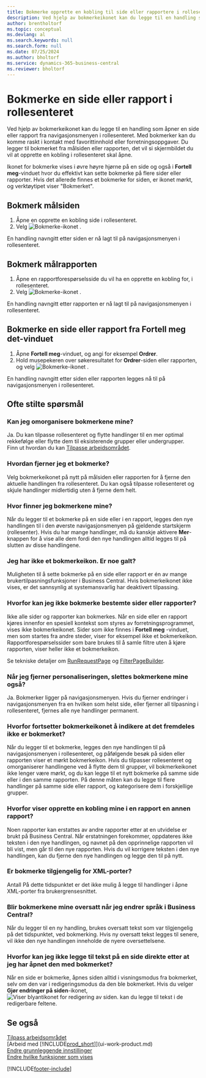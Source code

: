 ```yaml
---
title: Bokmerke opprette en kobling til side eller rapportere i rollesenteret
description: Ved hjelp av bokmerkeikonet kan du legge til en handling som åpner en side eller rapport fra navigasjonsmenyen i rollesenteret.
author: brentholtorf
ms.topic: conceptual
ms.devlang: al
ms.search.keywords: null
ms.search.form: null
ms.date: 07/25/2024
ms.author: bholtorf
ms.service: dynamics-365-business-central
ms.reviewer: bholtorf
---
```

# <a name="bookmark-a-page-or-report-on-your-role-center"></a>Bokmerke en side eller rapport i rollesenteret

Ved hjelp av bokmerkeikonet kan du legge til en handling som åpner en side eller rapport fra navigasjonsmenyen i rollesenteret. Med bokmerker kan du komme raskt i kontakt med favorittinnhold eller forretningsoppgaver. Du legger til bokmerket fra målsiden eller rapporten, det vil si skjermbildet du vil at opprette en kobling i rollesenteret skal åpne.

Ikonet for bokmerke vises i øvre høyre hjørne på en side og også i **Fortell meg**-vinduet hvor du effektivt kan sette bokmerke på flere sider eller rapporter. Hvis det allerede finnes et bokmerke for siden, er ikonet mørkt, og verktøytipet viser "Bokmerket".

## <a name="bookmark-the-target-page"></a>Bokmerk målsiden

1. Åpne en opprette en kobling side i rollesenteret.
2. Velg ![Bokmerke](media/ui_bookmark_icon.png "Bokmerke")-ikonet .

En handling navngitt etter siden er nå lagt til på navigasjonsmenyen i rollesenteret.

## <a name="bookmark-the-target-report"></a>Bokmerk målrapporten

1. Åpne en rapportforespørselsside du vil ha en opprette en kobling for, i rollesenteret.
2. Velg ![Bokmerke](media/ui_bookmark_icon.png "Bokmerke")-ikonet .

En handling navngitt etter rapporten er nå lagt til på navigasjonsmenyen i rollesenteret.

## <a name="bookmark-a-page-or-report-from-the-tell-me-window"></a>Bokmerke en side eller rapport fra Fortell meg det-vinduet

1. Åpne **Fortell meg**-vinduet, og angi for eksempel **Ordrer**.
2. Hold musepekeren over søkeresultatet for **Ordrer**-siden eller rapporten, og velg ![Bokmerke](media/ui_bookmark_icon.png "Bokmerke")-ikonet .

En handling navngitt etter siden eller rapporten legges nå til på navigasjonsmenyen i rollesenteret.

## <a name="frequently-asked-questions"></a>Ofte stilte spørsmål

### <a name="can-i-reorganize-my-bookmarks"></a>Kan jeg omorganisere bokmerkene mine?

Ja. Du kan tilpasse rollesenteret og flytte handlinger til en mer optimal rekkefølge eller flytte dem til eksisterende grupper eller undergrupper.  
Finn ut hvordan du kan [Tilpasse arbeidsområdet](ui-personalization-user.md).

### <a name="how-do-i-remove-a-bookmark"></a>Hvordan fjerner jeg et bokmerke?

Velg bokmerkeikonet på nytt på målsiden eller rapporten for å fjerne den aktuelle handlingen fra rollesenteret. Du kan også tilpasse rollesenteret og skjule handlinger midlertidig uten å fjerne dem helt.

### <a name="where-do-i-find-my-bookmarks"></a>Hvor finner jeg bokmerkene mine?

Når du legger til et bokmerke på en side eller i en rapport, legges den nye handlingen til i den øverste navigasjonsmenyen på gjeldende startskjerm (rollesenter). Hvis du har mange handlinger, må du kanskje aktivere **Mer**-knappen for å vise alle dem fordi den nye handlingen alltid legges til på slutten av disse handlingene.
<!-- Should we add a screenshot here? -->

### <a name="i-dont-have-a-bookmark-icon-is-something-wrong"></a>Jeg har ikke et bokmerkeikon. Er noe galt?

Muligheten til å sette bokmerke på en side eller rapport er én av mange brukertilpasningsfunksjoner i Business Central. Hvis bokmerkeikonet ikke vises, er det sannsynlig at systemansvarlig har deaktivert tilpassing.

### <a name="why-cant-i-bookmark-certain-pages-or-reports"></a>Hvorfor kan jeg ikke bokmerke bestemte sider eller rapporter?

Ikke alle sider og rapporter kan bokmerkes. Når en side eller en rapport kjøres innenfor en spesiell kontekst som styres av forretningsprogrammet, vises ikke bokmerkeikonet. Sider som ikke finnes i **Fortell meg** -vinduet, men som startes fra andre steder, viser for eksempel ikke et bokmerkeikon. Rapportforespørselssider som bare brukes til å samle filtre uten å kjøre rapporten, viser heller ikke et bokmerkeikon.

  Se tekniske detaljer om [RunRequestPage](/dynamics365/business-central/dev-itpro/developer/methods-auto/report/reportinstance-runrequestpage-method) og [FilterPageBuilder](/dynamics365/business-central/dev-itpro/developer/methods-auto/filterpagebuilder/filterpagebuilder-data-type).

### <a name="when-clearing-my-personalization-will-my-bookmarks-also-be-cleared"></a>Når jeg fjerner personaliseringen, slettes bokmerkene mine også?

Ja. Bokmerker ligger på navigasjonsmenyen. Hvis du fjerner endringer i navigasjonsmenyen fra en hvilken som helst side, eller fjerner all tilpasning i rollesenteret, fjernes alle nye handlinger permanent.

### <a name="why-does-the-bookmark-icon-continue-to-indicate-its-still-not-bookmarked"></a>Hvorfor fortsetter bokmerkeikonet å indikere at det fremdeles ikke er bokmerket?

Når du legger til et bokmerke, legges den nye handlingen til på navigasjonsmenyen i rollesenteret, og påfølgende besøk på siden eller rapporten viser et mørkt bokmerkeikon. Hvis du tilpasser rollesenteret og omorganiserer handlingene ved å flytte dem til grupper, vil bokmerkeikonet ikke lenger være mørkt, og du kan legge til et nytt bokmerke på samme side eller i den samme rapporten. På denne måten kan du legge til flere handlinger på samme side eller rapport, og kategorisere dem i forskjellige grupper.

### <a name="why-does-my-link-to-a-report-display-a-different-report"></a>Hvorfor viser opprette en kobling mine i en rapport en annen rapport?

Noen rapporter kan erstattes av andre rapporter etter at en utvidelse er brukt på Business Central. Når erstatningen forekommer, oppdateres ikke teksten i den nye handlingen, og navnet på den opprinnelige rapporten vil bli vist, men går til den nye rapporten. Hvis du vil korrigere teksten i den nye handlingen, kan du fjerne den nye handlingen og legge den til på nytt.
<!-- For more information on report substitution, see this link UNAVAILABLE AT THIS TIME -->

### <a name="is-bookmarking-available-for-xmlports"></a>Er bokmerke tilgjengelig for XML-porter?

Antall På dette tidspunktet er det ikke mulig å legge til handlinger i åpne XML-porter fra brukergrensesnittet.

### <a name="will-my-bookmarks-be-translated-when-i-change-my-language-in-business-central"></a>Blir bokmerkene mine oversatt når jeg endrer språk i Business Central?

Når du legger til en ny handling, brukes oversatt tekst som var tilgjengelig på det tidspunktet, ved bokmerking. Hvis ny oversatt tekst legges til senere, vil ikke den nye handlingen inneholde de nyere oversettelsene.

### <a name="why-cant-i-add-text-in-a-page-right-after-opening-it-with-the-bookmark"></a>Hvorfor kan jeg ikke legge til tekst på en side direkte etter at jeg har åpnet den med bokmerket?

Når en side er bokmerke, åpnes siden alltid i visningsmodus fra bokmerket, selv om den var i redigeringsmodus da den ble bokmerket. Hvis du velger **Gjør endringer på siden**-ikonet, ![Viser blyantikonet for redigering av siden.](media/edit-pencil.png) kan du legge til tekst i de redigerbare feltene.

## <a name="see-also"></a>Se også

[Tilpass arbeidsområdet](ui-personalization-user.md)  
[Arbeid med [!INCLUDE[prod_short](includes/prod_short.md)]](ui-work-product.md)  
[Endre grunnleggende innstillinger](ui-change-basic-settings.md)  
[Endre hvilke funksjoner som vises](ui-experiences.md)  

[!INCLUDE[footer-include](includes/footer-banner.md)]

